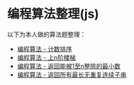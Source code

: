# 编程算法整理(js)
以下为本人做的算法题整理：
- [编程算法 - 计数排序]()
- [编程算法 - 上n阶楼梯]()
- [编程算法 - 返回能被1至n整除的最小数]()
- [编程算法 - 返回所有最长无重复连续子串]()